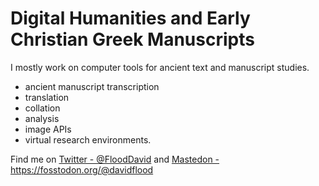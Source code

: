 # Digital Humanities and Early Christian Greek Manuscripts
I mostly work on computer tools for ancient text and manuscript studies.
- ancient manuscript transcription
- translation
- collation
- analysis
- image APIs
- virtual research environments.

Find me on [Twitter - @FloodDavid](https://twitter.com/FloodDavid) and <a rel="me" href="https://fosstodon.org/@davidflood">Mastedon - https://fosstodon.org/@davidflood</a>
